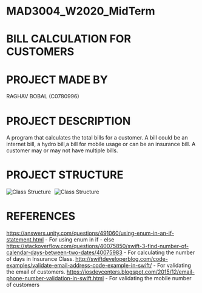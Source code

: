 # MAD3004_W2020_MidTerm
# BILL CALCULATION FOR CUSTOMERS 
# PROJECT MADE BY 
RAGHAV BOBAL (C0780996)
# PROJECT DESCRIPTION
A program that calculates the total bills for a customer. A bill could be an internet bill, a hydro bill,a bill for mobile usage or can be an insurance bill. A customer may or may not have multiple bills.
# PROJECT STRUCTURE

<img src="https://i93.servimg.com/u/f93/18/45/29/87/classt10.png" alt="Class Structure" style="float: left; margin-right: 10px;"/>
<img src="https://i93.servimg.com/u/f93/18/45/29/87/classt11.png" alt="Class Structure" style="float: center; margin-right: 50px;"/>

# REFERENCES 
https://answers.unity.com/questions/491060/using-enum-in-an-if-statement.html - For using enum in if - else
https://stackoverflow.com/questions/40075850/swift-3-find-number-of-calendar-days-between-two-dates/40075983 - For calculating the number of days in Insurance Class.
http://swiftdeveloperblog.com/code-examples/validate-email-address-code-example-in-swift/ - For validating the email of customers.
https://iosdevcenters.blogspot.com/2015/12/email-phone-number-validation-in-swift.html - For validating the mobile number of customers
